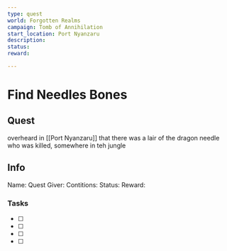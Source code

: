 ```yaml
---
type: quest
world: Forgotten Realms
campaign: Tomb of Annihilation
start_location: Port Nyanzaru
description: 
status: 
reward:

---
```

# Find Needles Bones

## Quest 

overheard in [[Port Nyanzaru]] that there was a lair of the dragon needle who was killed, somewhere in teh jungle



## Info

Name: 
Quest Giver: 
Contitions: 
Status: 
Reward: 








### Tasks
- [ ] 
- [ ] 
- [ ] 
- [ ] 